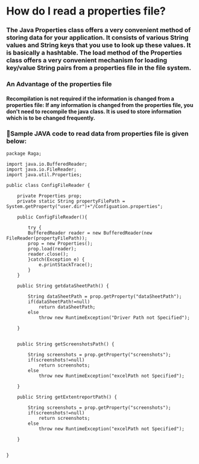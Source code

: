 # How do I read a properties file?
### The Java Properties class offers a very convenient method of storing data for your application. It consists of various String values and String keys that you use to look up these values. It is basically a hashtable. The load method of the Properties class offers a very convenient mechanism for loading key/value String pairs from a properties file in the file system.
### An Advantage of the properties file
#### Recompilation is not required if the information is changed from a properties file: If any information is changed from the properties file, you don't need to recompile the java class. It is used to store information which is to be changed frequently.
### :dart:Sample JAVA code to read data from properties file is given below: <br> 

```
package Raga;

import java.io.BufferedReader;
import java.io.FileReader;
import java.util.Properties;

public class ConfigFileReader {
	
	private Properties prop;
	private static String propertyFilePath = System.getProperty("user.dir")+"/Configuation.properties";
		
	public ConfigFileReader(){
		
		try {
		BufferedReader reader = new BufferedReader(new FileReader(propertyFilePath));
		prop = new Properties();
		prop.load(reader);
		reader.close();
		}catch(Exception e) {
			e.printStackTrace();
		}
	}
	
	public String getdataSheetPath() {
		
		String dataSheetPath = prop.getProperty("dataSheetPath");
		if(dataSheetPath!=null)
			return dataSheetPath;
		else
			throw new RuntimeException("Driver Path not Specified");
		
	}
	
	
	public String getScreenshotsPath() {
		
		String screenshots = prop.getProperty("screenshots");
		if(screenshots!=null)
			return screenshots;
		else
			throw new RuntimeException("excelPath not Specified");
		
	}
	
	public String getExtentreportPath() {
		
		String screenshots = prop.getProperty("screenshots");
		if(screenshots!=null)
			return screenshots;
		else
			throw new RuntimeException("excelPath not Specified");
		
	}


}
```
